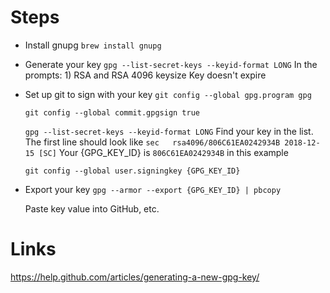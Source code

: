 # Steps
- Install gnupg
    `brew install gnupg`

- Generate your key
    `gpg --list-secret-keys --keyid-format LONG`
        In the prompts:
            1) RSA and RSA
            4096 keysize
            Key doesn't expire

- Set up git to sign with your key
    `git config --global gpg.program gpg`
    
    `git config --global commit.gpgsign true`

    `gpg --list-secret-keys --keyid-format LONG`
        Find your key in the list. The first line should look like
            `sec   rsa4096/806C61EA0242934B 2018-12-15 [SC]`
        Your {GPG_KEY_ID} is `806C61EA0242934B` in this example

    `git config --global user.signingkey {GPG_KEY_ID}`

- Export your key
    `gpg --armor --export {GPG_KEY_ID} | pbcopy`

    Paste key value into GitHub, etc.



# Links
https://help.github.com/articles/generating-a-new-gpg-key/